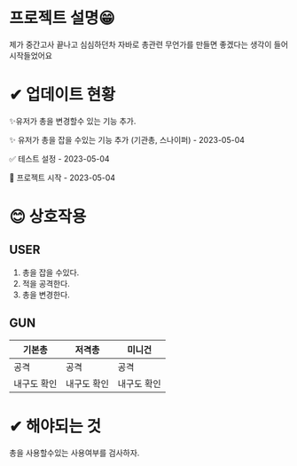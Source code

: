 # 프로젝트 설명😁

제가 중간고사 끝나고 심심하던차 자바로 총관련 무언가를 만들면 좋겠다는 생각이 들어 시작들었어요

  

# ✔ 업데이트 현황 

:sparkles:유저가 총을 변경할수 있는 기능 추가.

:sparkles: 유저가 총을 잡을 수있는 기능 추가 (기관총, 스나이퍼) - 2023-05-04

:white_check_mark: 테스트 설정 - 2023-05-04

:tada: 프로젝트 시작 - 2023-05-04



# 😊 상호작용

## USER

1. 총을 잡을 수있다.
2. 적을 공격한다.
3. 총을 변경한다.

## GUN 

| 기본총      | 저격총      | 미니건      |
| ----------- | ----------- | ----------- |
| 공격        | 공격        | 공격        |
| 내구도 확인 | 내구도 확인 | 내구도 확인 |



# ✔ 해야되는 것

총을 사용할수있는 사용여부를 검사하자.

